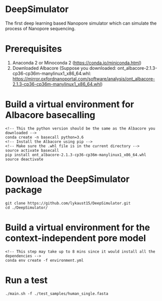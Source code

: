# DeepSimulator
The first deep learning based Nanopore simulator which can simulate the process of Nanopore sequencing.


# Prerequisites
1. Anaconda 2 or Minoconda 2 (https://conda.io/miniconda.html)
2. Downloaded Albacore (Suppose you downloaded: ont_albacore-2.1.3-cp36-cp36m-manylinux1_x86_64.whl: https://mirror.oxfordnanoportal.com/software/analysis/ont_albacore-2.1.3-cp36-cp36m-manylinux1_x86_64.whl)

# Build a virtual environment for Albacore basecalling
```
<!-- This the python version should be the same as the Albacore you downloaded -->
conda create -n basecall python=3.6
<!-- Install the Albacore using pip -->
<!-- Make sure the .whl file is in the current directory -->
source activate basecall
pip install ont_albacore-2.1.3-cp36-cp36m-manylinux1_x86_64.whl
source deactivate
```

# Download the DeepSimulator package
```
git clone https://github.com/lykaust15/DeepSimulator.git
cd ./DeepSimulator/
```

# Build a virtual environment for the context-independent pore model
```
<!-- This step may take up to 8 mins since it would install all the dependencies -->
conda env create -f environment.yml
```

# Run a test
```
./main.sh -f ./test_samples/human_single.fasta
```
<!-- Remember to save the fast5 folder since it is consider to be a temp folder and overwritten every time you run the main.sh file -->